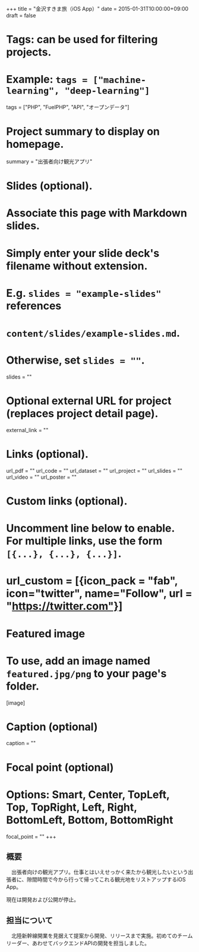 +++
title = "金沢すきま旅（iOS App）"
date = 2015-01-31T10:00:00+09:00
draft = false

# Tags: can be used for filtering projects.
# Example: `tags = ["machine-learning", "deep-learning"]`
tags = ["PHP", "FuelPHP", "API", "オープンデータ"]

# Project summary to display on homepage.
summary = "出張者向け観光アプリ"

# Slides (optional).
#   Associate this page with Markdown slides.
#   Simply enter your slide deck's filename without extension.
#   E.g. `slides = "example-slides"` references 
#   `content/slides/example-slides.md`.
#   Otherwise, set `slides = ""`.
slides = ""

# Optional external URL for project (replaces project detail page).
external_link = ""

# Links (optional).
url_pdf = ""
url_code = ""
url_dataset = ""
url_project = ""
url_slides = ""
url_video = ""
url_poster = ""

# Custom links (optional).
#   Uncomment line below to enable. For multiple links, use the form `[{...}, {...}, {...}]`.
# url_custom = [{icon_pack = "fab", icon="twitter", name="Follow", url = "https://twitter.com"}]

# Featured image
# To use, add an image named `featured.jpg/png` to your page's folder. 
[image]
  # Caption (optional)
  caption = ""

  # Focal point (optional)
  # Options: Smart, Center, TopLeft, Top, TopRight, Left, Right, BottomLeft, Bottom, BottomRight
  focal_point = ""
+++

## 概要
　出張者向けの観光アプリ。仕事とはいえせっかく来たから観光したいという出張者に、隙間時間で今から行って帰ってこれる観光地をリストアップするiOS App。

現在は開発および公開が停止。

## 担当について
　北陸新幹線開業を見据えて提案から開発、リリースまで実施。初めてのチームリーダー、あわせてバックエンドAPIの開発を担当しました。
